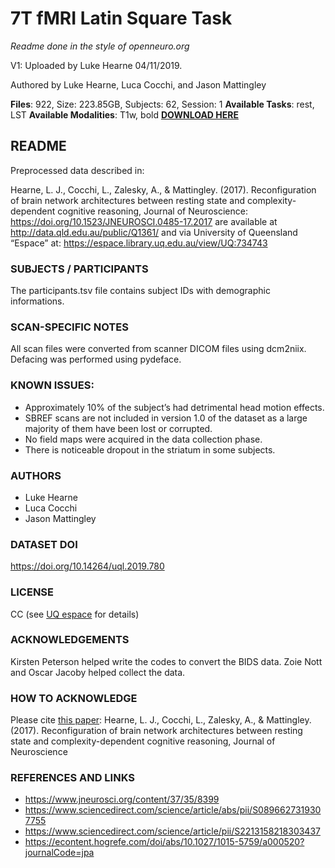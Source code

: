# 7T fMRI Latin Square Task
_Readme done in the style of openneuro.org_

V1: Uploaded by Luke Hearne 04/11/2019.

Authored by Luke Hearne, Luca Cocchi, and Jason Mattingley

__Files__: 922, Size: 223.85GB, Subjects: 62, Session: 1
__Available Tasks__: rest, LST
__Available Modalities__: T1w, bold
[__DOWNLOAD HERE__](http://data.qld.edu.au/public/Q1361/)

## README
Preprocessed data described in:

Hearne, L. J., Cocchi, L., Zalesky, A., & Mattingley. (2017). Reconfiguration of brain network architectures between resting state and complexity-dependent cognitive reasoning, Journal of Neuroscience: https://doi.org/10.1523/JNEUROSCI.0485-17.2017
are available at http://data.qld.edu.au/public/Q1361/ and via University of Queensland “Espace” at: https://espace.library.uq.edu.au/view/UQ:734743

### SUBJECTS / PARTICIPANTS
The participants.tsv file contains subject IDs with demographic informations.

### SCAN-SPECIFIC NOTES
All scan files were converted from scanner DICOM files using dcm2niix. Defacing was performed using pydeface.

### KNOWN ISSUES:
* Approximately 10% of the subject’s had detrimental head motion effects.
* SBREF scans are not included in version 1.0 of the dataset as a large majority of them have been lost or corrupted.
* No field maps were acquired in the data collection phase.
* There is noticeable dropout in the striatum in some subjects.

### AUTHORS
* Luke Hearne
* Luca Cocchi
* Jason Mattingley

### DATASET DOI
https://doi.org/10.14264/uql.2019.780

### LICENSE
CC (see [UQ espace](https://espace.library.uq.edu.au/view/UQ:734743) for details)

### ACKNOWLEDGEMENTS
Kirsten Peterson helped write the codes to convert the BIDS data. Zoie Nott and Oscar Jacoby helped collect the data.

### HOW TO ACKNOWLEDGE
Please cite [this paper](https://www.jneurosci.org/content/37/35/8399): Hearne, L. J., Cocchi, L., Zalesky, A., & Mattingley. (2017). Reconfiguration of brain network architectures between resting state and complexity-dependent cognitive reasoning, Journal of Neuroscience

### REFERENCES AND LINKS
* https://www.jneurosci.org/content/37/35/8399
* https://www.sciencedirect.com/science/article/abs/pii/S0896627319307755
* https://www.sciencedirect.com/science/article/pii/S2213158218303437
* https://econtent.hogrefe.com/doi/abs/10.1027/1015-5759/a000520?journalCode=jpa
